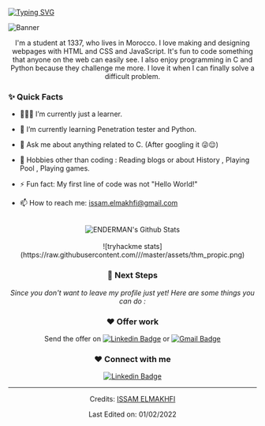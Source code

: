 
[![Typing SVG](https://readme-typing-svg.herokuapp.com?font=Robot-Bold&size=30&color=330033&center=true&vCenter=true&width=900&height=110&lines=Issam+ELMAKHFI;Programmer;Pentester;Tech-savvy+person+from+Morocco)](https://git.io/typing-svg)

![Banner](https://blogger.googleusercontent.com/img/a/AVvXsEhMXgx-VGdLvSTeH0WuPHYvsRVVhCwpcbOJlGx7_5OGATCky1MnJEKLiBplhLKk4bkPftH030ZRSV6qQ-F_Hr316opyNTnIoiQ9V4wn_g07a57kpYKCz3VDZuzd0vGvF0jqCcnun_2LLqhga3JfURcnMqmYC2ocsvdlF8renewy6FAbt7xlRek7ghcJ=s1012)


<div align="center">
I'm a student at 1337, who lives in Morocco. I love making and designing webpages with HTML   and CSS  and  JavaScript.  It's fun to code something that anyone on the web can easily see. I also enjoy programming in C and Python because they challenge me more. I love it when I can finally solve a difficult problem.
 </div>

  
### ✨ Quick Facts

- 👨🏽‍💻 I’m currently just a learner.

- 🌱 I’m currently learning Penetration tester and Python.
<!--- 🤔 I’m looking for help for my future MERN projects.-->

- 💬 Ask me about anything related to C. (After googling it 😜😌)

- 🎿 Hobbies other than coding : Reading blogs or about History , Playing Pool , Playing games.

- ⚡ Fun fact: My first line of code was not "Hello World!"

- 📫 How to reach me: issam.elmakhfi@gmail.com

<div align="center">
</br>
<img align="center" src="https://github-readme-stats.vercel.app/api?username=issamelmakhfi&include_all_commits=true&count_private=true&show_icons=true&line_height=20&title_color=7A7ADB&icon_color=2234AE&text_color=D3D3D3&bg_color=0,000000,130F40" alt="ENDERMAN's Github Stats">

</br>
</br>
![tryhackme stats](https://raw.githubusercontent.com/<chelby>/<chelby>/master/assets/thm_propic.png)


### 👣 Next Steps

_Since you don't want to leave my profile just yet! Here are some things you can do :_

### ❤️ Offer work 
Send the offer on [![Linkedin Badge](https://img.shields.io/badge/-Issam_Elmakhfi-blue?style=flat-square&logo=Linkedin&logoColor=white&link=https://www.linkedin.com/in/issam-elmakhfi-a842871b4/)](https://www.linkedin.com/in/issam-elmakhfi-a842871b4/)
or [![Gmail Badge](https://img.shields.io/badge/-issam.elmakhfi@gmail.com-c14438?style=flat-square&logo=Gmail&logoColor=white&link=mailto:issam.elmakhfi@gmail.com)](mailto:issam.elmakhfi@gmail.com)


### ❤️ Connect with me

[![Linkedin Badge](https://img.shields.io/badge/-Issam_Elmakhfi-blue?style=flat-square&logo=Linkedin&logoColor=white&link=https://www.linkedin.com/in/issam-elmakhfi-a842871b4/)](https://www.linkedin.com/in/issam-elmakhfi-a842871b4/)

<!--
**ENDERMAN/issamelmakhfi** is a ✨ _special_ ✨ repository because its `README.md` (this file) appears on your GitHub profile.
Here are some ideas to get you started:
- 🔭 I’m currently working on ...
- 🌱 I’m currently learning ...
- 👯 I’m looking to collaborate on ...
- 🤔 I’m looking for help with ...
- 💬 Ask me about ...
- 📫 How to reach me: ...
- 😄 Pronouns: ...
- ⚡ Fun fact: ...
-->

-----
Credits: [ISSAM ELMAKHFI](https://github.com/issamelmakhfi)


Last Edited on: 01/02/2022
